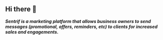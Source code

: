 ## Hi there 👋



***Sentrif is a marketing platform that allows business owners to send messages (promotional, offers, reminders, etc) to clients for increased sales and engagements.***
